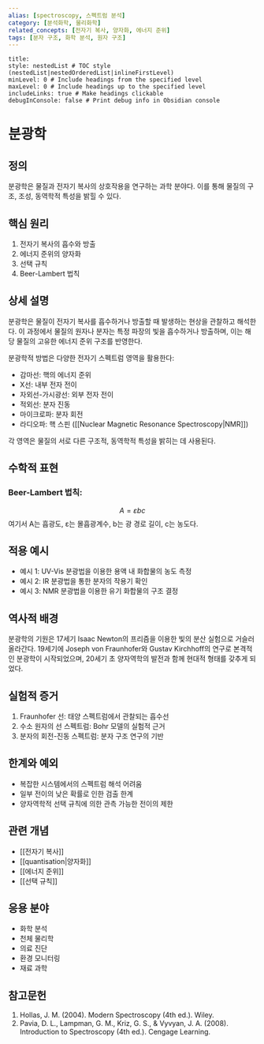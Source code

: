 ```yaml
---
alias: [spectroscopy, 스펙트럼 분석]
category: [분석화학, 물리화학]
related_concepts: [전자기 복사, 양자화, 에너지 준위]
tags: [분자 구조, 화학 분석, 원자 구조]
---
```


```table-of-contents
title: 
style: nestedList # TOC style (nestedList|nestedOrderedList|inlineFirstLevel)
minLevel: 0 # Include headings from the specified level
maxLevel: 0 # Include headings up to the specified level
includeLinks: true # Make headings clickable
debugInConsole: false # Print debug info in Obsidian console
```
# 분광학

## 정의
분광학은 물질과 전자기 복사의 상호작용을 연구하는 과학 분야다. 이를 통해 물질의 구조, 조성, 동역학적 특성을 밝힐 수 있다.

## 핵심 원리
1. 전자기 복사의 흡수와 방출
2. 에너지 준위의 양자화
3. 선택 규칙
4. Beer-Lambert 법칙

## 상세 설명

분광학은 물질이 전자기 복사를 흡수하거나 방출할 때 발생하는 현상을 관찰하고 해석한다. 이 과정에서 물질의 원자나 분자는 특정 파장의 빛을 흡수하거나 방출하며, 이는 해당 물질의 고유한 에너지 준위 구조를 반영한다.

분광학적 방법은 다양한 전자기 스펙트럼 영역을 활용한다:
- 감마선: 핵의 에너지 준위
- X선: 내부 전자 전이
- 자외선-가시광선: 외부 전자 전이
- 적외선: 분자 진동
- 마이크로파: 분자 회전
- 라디오파: 핵 스핀 ([[Nuclear Magnetic Resonance Spectroscopy|NMR]])

각 영역은 물질의 서로 다른 구조적, 동역학적 특성을 밝히는 데 사용된다.

## 수학적 표현 
### Beer-Lambert 법칙:
$$A = \varepsilon bc$$
여기서 A는 흡광도, ε는 몰흡광계수, b는 광 경로 길이, c는 농도다.

## 적용 예시
- 예시 1: UV-Vis 분광법을 이용한 용액 내 화합물의 농도 측정
- 예시 2: IR 분광법을 통한 분자의 작용기 확인
- 예시 3: NMR 분광법을 이용한 유기 화합물의 구조 결정

## 역사적 배경

분광학의 기원은 17세기 Isaac Newton의 프리즘을 이용한 빛의 분산 실험으로 거슬러 올라간다. 19세기에 Joseph von Fraunhofer와 Gustav Kirchhoff의 연구로 본격적인 분광학이 시작되었으며, 20세기 초 양자역학의 발전과 함께 현대적 형태를 갖추게 되었다.

## 실험적 증거
1. Fraunhofer 선: 태양 스펙트럼에서 관찰되는 흡수선
2. 수소 원자의 선 스펙트럼: Bohr 모델의 실험적 근거
3. 분자의 회전-진동 스펙트럼: 분자 구조 연구의 기반

## 한계와 예외
- 복잡한 시스템에서의 스펙트럼 해석 어려움
- 일부 전이의 낮은 확률로 인한 검출 한계
- 양자역학적 선택 규칙에 의한 관측 가능한 전이의 제한

## 관련 개념

- [[전자기 복사]]
- [[quantisation|양자화]]
- [[에너지 준위]]
- [[선택 규칙]]

## 응용 분야
- 화학 분석
- 천체 물리학
- 의료 진단
- 환경 모니터링
- 재료 과학

## 참고문헌
1. Hollas, J. M. (2004). Modern Spectroscopy (4th ed.). Wiley.
2. Pavia, D. L., Lampman, G. M., Kriz, G. S., & Vyvyan, J. A. (2008). Introduction to Spectroscopy (4th ed.). Cengage Learning.

